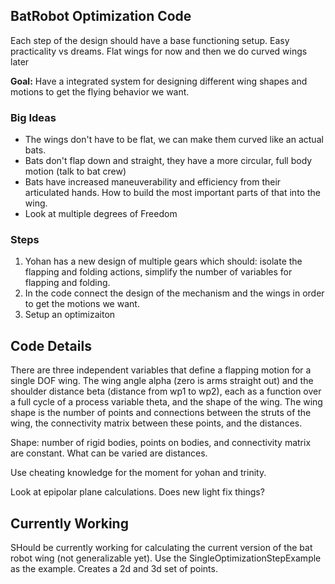 ## BatRobot Optimization Code

Each step of the design should have a base functioning setup. Easy practicality vs dreams. Flat wings for now and then we do curved wings later


**Goal:** Have a integrated system for designing different wing shapes and motions to get the flying behavior we want. 

### Big Ideas
 - The wings don't have to be flat, we can make them curved like an actual bats.
 - Bats don't flap down and straight, they have a more circular, full body motion (talk to bat crew)
 - Bats have increased maneuverability and efficiency from their articulated hands. How to build the most important parts of that into the wing. 
 - Look at multiple degrees of Freedom

### Steps
1. Yohan has a new design of multiple gears which should: isolate the flapping and folding actions, simplify the number of variables for flapping and folding.
2. In the code connect the design of the mechanism and the wings in order to get the motions we want.
3. Setup an optimizaiton


## Code Details

There are three independent variables that define a flapping motion for a single DOF wing. The wing angle alpha (zero is arms straight out) and the shoulder distance beta (distance from wp1 to wp2), each as a function over a full cycle of a process variable theta, and the shape of the wing. The wing shape is the number of points and connections between the struts of the wing, the connectivity matrix between these points, and the distances.

Shape: number of rigid bodies, points on bodies, and connectivity matrix are constant. What can be varied are distances.

Use cheating knowledge for the moment for yohan and trinity.

Look at epipolar plane calculations. Does new light fix things?

## Currently Working
SHould be currently working for calculating the current version of the bat robot wing (not generalizable yet). Use the SingleOptimizationStepExample as the example. Creates a 2d and 3d set of points.